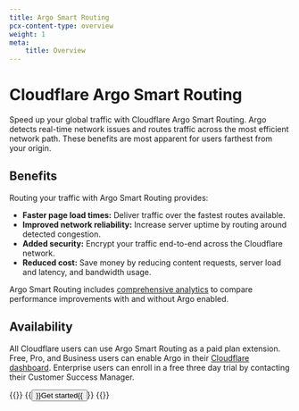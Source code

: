 ```yaml
---
title: Argo Smart Routing
pcx-content-type: overview
weight: 1
meta:
    title: Overview
---
```


# Cloudflare Argo Smart Routing

Speed up your global traffic with Cloudflare Argo Smart Routing. Argo detects real-time network issues and routes traffic across the most efficient network path. These benefits are most apparent for users farthest from your origin.

## Benefits

Routing your traffic with Argo Smart Routing provides:
* **Faster page load times:** Deliver traffic over the fastest routes available.
* **Improved network reliability:** Increase server uptime by routing around detected congestion.
* **Added security:** Encrypt your traffic end-to-end across the Cloudflare network.
* **Reduced cost:** Save money by reducing content requests, server load and latency, and bandwidth usage.

Argo Smart Routing includes [comprehensive analytics](analytics) to compare performance improvements with and without Argo enabled.

## Availability
<!-- TODO: Check for accuracy with Success/PM/Billing? -->
All Cloudflare users can use Argo Smart Routing as a paid plan extension. Free, Pro, and Business users can enable Argo in their [Cloudflare dashboard](https://dash.cloudflare.com/). Enterprise users can enroll in a free three day trial by contacting their Customer Success Manager.

{{<button-group>}}
  {{<button type="primary" href="get-started">}}Get started{{</button>}}
{{</button-group>}}
